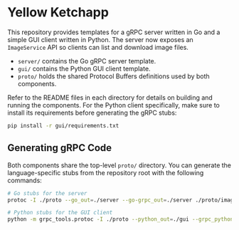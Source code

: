 # Yellow Ketchapp

This repository provides templates for a gRPC server written in Go and a simple GUI client written in Python. The server now exposes an `ImageService` API so clients can list and download image files.

- `server/` contains the Go gRPC server template.
- `gui/` contains the Python GUI client template.
- `proto/` holds the shared Protocol Buffers definitions used by both components.

Refer to the README files in each directory for details on building and running the components.
For the Python client specifically, make sure to install its requirements before
generating the gRPC stubs:

```bash
pip install -r gui/requirements.txt
```

## Generating gRPC Code

Both components share the top-level `proto/` directory. You can generate the
language-specific stubs from the repository root with the following commands:

```bash
# Go stubs for the server
protoc -I ./proto --go_out=./server --go-grpc_out=./server ./proto/imagestorage.proto

# Python stubs for the GUI client
python -m grpc_tools.protoc -I ./proto --python_out=./gui --grpc_python_out=./gui ./proto/imagestorage.proto
```
